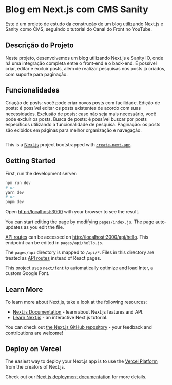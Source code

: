 # Blog em Next.js com CMS Sanity

Este é um projeto de estudo da construção de um blog utilizando Next.js e Sanity como CMS, seguindo o tutorial do Canal do Front no YouTube.

## Descrição do Projeto

Neste projeto, desenvolvemos um blog utilizando Next.js e Sanity IO, onde há uma integração completa entre o front-end e o back-end. É possível criar, editar e excluir posts, além de realizar pesquisas nos posts já criados, com suporte para paginação.

## Funcionalidades

Criação de posts: você pode criar novos posts com facilidade.
Edição de posts: é possível editar os posts existentes de acordo com suas necessidades.
Exclusão de posts: caso não seja mais necessário, você pode excluir os posts.
Busca de posts: é possível buscar por posts específicos utilizando a funcionalidade de pesquisa.
Paginação: os posts são exibidos em páginas para melhor organização e navegação.

##
This is a [Next.js](https://nextjs.org/) project bootstrapped with [`create-next-app`](https://github.com/vercel/next.js/tree/canary/packages/create-next-app).

## Getting Started

First, run the development server:

```bash
npm run dev
# or
yarn dev
# or
pnpm dev
```

Open [http://localhost:3000](http://localhost:3000) with your browser to see the result.

You can start editing the page by modifying `pages/index.js`. The page auto-updates as you edit the file.

[API routes](https://nextjs.org/docs/api-routes/introduction) can be accessed on [http://localhost:3000/api/hello](http://localhost:3000/api/hello). This endpoint can be edited in `pages/api/hello.js`.

The `pages/api` directory is mapped to `/api/*`. Files in this directory are treated as [API routes](https://nextjs.org/docs/api-routes/introduction) instead of React pages.

This project uses [`next/font`](https://nextjs.org/docs/basic-features/font-optimization) to automatically optimize and load Inter, a custom Google Font.

## Learn More

To learn more about Next.js, take a look at the following resources:

- [Next.js Documentation](https://nextjs.org/docs) - learn about Next.js features and API.
- [Learn Next.js](https://nextjs.org/learn) - an interactive Next.js tutorial.

You can check out [the Next.js GitHub repository](https://github.com/vercel/next.js/) - your feedback and contributions are welcome!

## Deploy on Vercel

The easiest way to deploy your Next.js app is to use the [Vercel Platform](https://vercel.com/new?utm_medium=default-template&filter=next.js&utm_source=create-next-app&utm_campaign=create-next-app-readme) from the creators of Next.js.

Check out our [Next.js deployment documentation](https://nextjs.org/docs/deployment) for more details.
